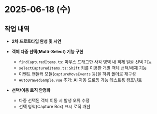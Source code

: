 # 2025-06-18 (수)

## 작업 내역

- **2차 프로토타입 완성 및 시연**

- **객체 다중 선택(Multi-Select) 기능 구현**
  - `findCapturedItems.ts`: 마우스 드래그한 사각 영역 내 객체 일괄 선택 기능
  - `selectCapturedItems.ts`: `Shift` 키를 이용한 개별 객체 선택/해제 기능
  - 이벤트 핸들러 모듈(`captureMoveEvents` 등)을 하위 폴더로 재구성
  - `AutoDrawedSample.vue` 추가: AI 자동 드로잉 기능 테스트용 컴포넌트

- **선택/이동 로직 안정화**
  - 다중 선택된 객체 이동 시 발생 오류 수정
  - 선택 영역(Capture Box) 표시 로직 개선
